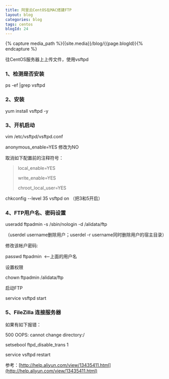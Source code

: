 ```yaml
---
title: 阿里云CentOS在MAC搭建FTP
layout: blog
categories: blog
tags: centos
blogId: 24
---
```

{% capture media_path %}{{site.media}}/blog/{{page.blogId}}{% endcapture %}

往CentOS服务器上上传文件，使用vsftpd

### 1、检测是否安装

ps -ef |grep vsftpd

### 2、安装

yum install vsftpd -y

### 3、开机启动

vim /etc/vsftpd/vsftpd.conf

anonymous_enable=YES 修改为NO

取消如下配置前的注释符号：

> local_enable=YES
> 
> write_enable=YES
> 
> chroot_local_user=YES

chkconfig --level 35 vsftpd on （把3和5开启）

### 4、FTP用户名、密码设置

useradd ftpadmin -s /sbin/nologin -d /alidata/ftp

（userdel username删除用户；userdel -r username同时删除用户的宿主目录）

修改该帐户密码:

passwd ftpadmin  <--上面的用户名

设置权限

chown ftpadmin /alidata/ftp

启动FTP

service vsftpd start

### 5、FileZilla 连接服务器

如果有如下报错：

500 OOPS: cannot change directory:/

setsebool ftpd_disable_trans 1

service vsftpd restart

参考：[http://help.aliyun.com/view/13435411.html](http://help.aliyun.com/view/13435411.html)